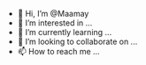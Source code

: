 - 👋 Hi, I’m @Maamay
- 👀 I’m interested in ...
- 🌱 I’m currently learning ...
- 💞️ I’m looking to collaborate on ...
- 📫 How to reach me ...

<!---
Maamay/Maamay is a ✨ special ✨ repository because its `README.md` (this file) appears on your GitHub profile.
You can click the Preview link to take a look at your changes.
--->
